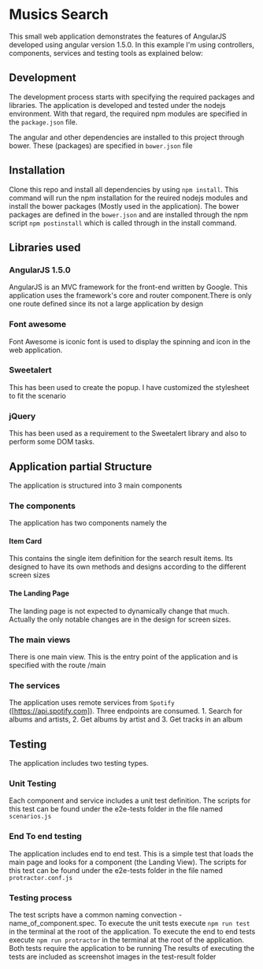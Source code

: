 # Musics Search
This small web application demonstrates the features of AngularJS developed using angular version 1.5.0. In this example I'm using controllers, components, services and testing tools as explained below:

## Development

The development process starts with specifying the required packages and libraries. The application is developed and tested under the nodejs environment. With that regard, the required npm modules are specified in the `package.json` file. 

The angular and other dependencies are installed to this project through bower. These (packages) are specified in `bower.json` file


## Installation
Clone this repo and install all dependencies by using `npm install`. This command will run the npm installation for the reuired nodejs modules and install the bower packages (Mostly used in the application). The bower packages are defined in the `bower.json` and are installed through the npm script `npm postinstall` which is called through in the install command.

## Libraries used

### AngularJS 1.5.0
AngularJS is an MVC framework for the front-end written by Google. This application uses the framework's core and router component.There is only one route defined since its not a large application by design

### Font awesome
Font Awesome is iconic font is used to display the spinning and icon in the web application.

### Sweetalert
This has been used to create the popup. I have customized the stylesheet to fit the scenario

### jQuery
This has been used as a requirement to the Sweetalert library and also to perform some DOM tasks.

## Application partial Structure

The application is structured into 3 main components

### The components
The application has two components namely the
#### Item Card 
This contains the single item definition for the search result items. Its designed to have its own methods and designs according to the different screen sizes
#### The Landing Page
The landing page is not expected to dynamically change that much. Actually the only notable changes are in the design for screen sizes.

### The main views
There is one main view. This is the entry point of the application and is specified with the route /main
### The services
The application uses remote services from `Spotify` ([https://api.spotify.com]). Three endpoints are consumed. 1. Search for albums and artists, 2. Get albums by artist and 3. Get tracks in an album

## Testing 

The application includes two testing types.

### Unit Testing

Each component and service includes a unit test definition. The scripts for this test can be found under the e2e-tests folder in the file named `scenarios.js`
### End To end testing
The application includes end to end test. This is a simple test that loads the main page and looks for a component (the Landing View). The scripts for this test can be found under the e2e-tests folder in the file named `protractor.conf.js`


### Testing process
The test scripts have a common naming convection - name_of_component.spec. To execute the unit tests execute `npm run test` in the terminal at the root of the application.
To execute the end to end tests execute `npm run protractor` in the terminal at the root of the application.
Both tests require the application to be running
The results of executing the tests are included as screenshot images in the test-result folder









